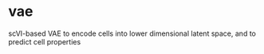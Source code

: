 # vae
scVI-based VAE to encode cells into lower dimensional latent space, and to predict cell properties
